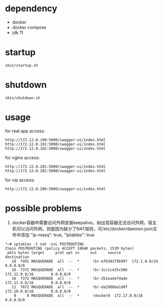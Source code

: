 # dependency

- docker
- docker compose
- jdk 11

# startup

```shell
sbin/startup.sh
```

# shutdown

```shell
sbin/shutdown.sh
```

# usage

for real app access:

```shell
http://172.12.0.100:5000/swagger-ui/index.html
http://172.12.0.101:5000/swagger-ui/index.html
http://172.12.0.102:5000/swagger-ui/index.html
```

for nginx access:

```shell
http://172.12.0.201:5000/swagger-ui/index.html
http://172.12.0.202:5000/swagger-ui/index.html
```

for vip access:

```shell
http://172.12.0.200:5000/swagger-ui/index.html
```

# possible problems


1. docker容器中需要访问外网安装keepalive。如出现容器无法访问外网，宿主机可以访问外网，则是因为缺少了NAT规则，可/etc/docker/daemon.json文件中添加 "ip-masq": true,
"iptables": true

```shell
╰─# iptables -t nat -nvL POSTROUTING
Chain POSTROUTING (policy ACCEPT 1864K packets, 151M bytes)
 pkts bytes target     prot opt in     out     source               destination         
   18  7491 MASQUERADE  all  --  *      !br-ef638379b997  172.1.0.0/24         0.0.0.0/0           
   16  7372 MASQUERADE  all  --  *      !br-3cc1c425c506  172.12.0.0/16        0.0.0.0/0           
   16  7372 MASQUERADE  all  --  *      !br-2b1eade74a4e  172.11.0.0/16        0.0.0.0/0           
   11  7072 MASQUERADE  all  --  *      !br-da290bba1d0f  172.10.0.0/16        0.0.0.0/0           
    0     0 MASQUERADE  all  --  *      !docker0  172.17.0.0/16        0.0.0.0/0  
```
